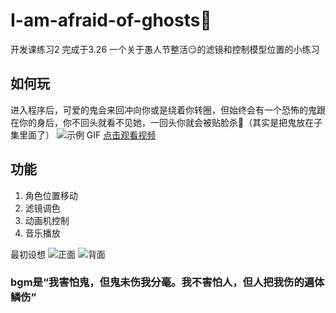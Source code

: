 # I-am-afraid-of-ghosts👻
开发课练习2 完成于3.26
一个关于愚人节整活😏的滤镜和控制模型位置的小练习
## 如何玩
进入程序后，可爱的鬼会来回冲向你或是绕着你转圈，但始终会有一个恐怖的鬼跟在你的身后，你不回头就看不见她，一回头你就会被贴脸杀🥴（其实是把鬼放在子集里面了）
![示例 GIF](https://github.com/457231201/afraid-ghosts/blob/dbead91fe2b33fa3a72cdcde08873c4644ec2c1b/vlog/1.gif)
[点击观看视频](https://github.com/457231201/afraid-ghosts/blob/main/vlog/1.mp4)



## 功能
1. 角色位置移动
2. 滤镜调色
3. 动画机控制
4. 音乐播放

最初设想
![正面](https://github.com/457231201/afraid-ghosts/blob/main/vlog/2.jpg?raw=true)
![背面](https://github.com/457231201/afraid-ghosts/blob/main/vlog/3.jpg?raw=true)


### bgm是“我害怕鬼，但鬼未伤我分毫。我不害怕人，但人把我伤的遍体鳞伤”
